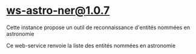 # ws-astro-ner@1.0.7

Cette instance propose un outil de reconnaissance d'entités nommées en astronomie

Ce web-service renvoie la liste des entités nommées en astronomie
